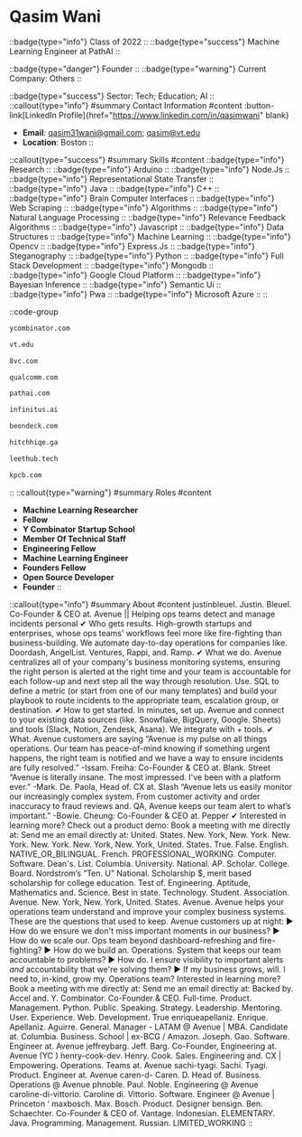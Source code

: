 # Qasim Wani
::badge{type="info"}
Class of 2022
::
::badge{type="success"}
Machine Learning Engineer at PathAI
::

::badge{type="danger"}
Founder
::
::badge{type="warning"}
Current Company: Others
::

::badge{type="success"}
Sector: Tech; Education; AI
::
::callout{type="info"}
#summary
Contact Information
#content
:button-link[LinkedIn Profile]{href="https://www.linkedin.com/in/qasimwani" blank}
- **Email**: qasim31wani@gmail.com; qasim@vt.edu
- **Location**: Boston
::

::callout{type="success"}
#summary
Skills
#content
::badge{type="info"}
Research
::
::badge{type="info"}
Arduino
::
::badge{type="info"}
Node.Js
::
::badge{type="info"}
Representational State Transfer
::
::badge{type="info"}
Java
::
::badge{type="info"}
C++
::
::badge{type="info"}
Brain Computer Interfaces
::
::badge{type="info"}
Web Scraping
::
::badge{type="info"}
Algorithms
::
::badge{type="info"}
Natural Language Processing
::
::badge{type="info"}
Relevance Feedback Algorithms
::
::badge{type="info"}
Javascript
::
::badge{type="info"}
Data Structures
::
::badge{type="info"}
Machine Learning
::
::badge{type="info"}
Opencv
::
::badge{type="info"}
Express.Js
::
::badge{type="info"}
Steganography
::
::badge{type="info"}
Python
::
::badge{type="info"}
Full Stack Development
::
::badge{type="info"}
Mongodb
::
::badge{type="info"}
Google Cloud Platform
::
::badge{type="info"}
Bayesian Inference
::
::badge{type="info"}
Semantic Ui
::
::badge{type="info"}
Pwa
::
::badge{type="info"}
Microsoft Azure
::
::

::code-group
```bash [Y Combinator]
ycombinator.com
```
```bash [Virginia Tech]
vt.edu
```
```bash [8VC]
8vc.com
```
```bash [Qualcomm]
qualcomm.com
```
```bash [PathAI]
pathai.com
```
```bash [Infinitus]
infinitus.ai
```
```bash [On Deck]
beondeck.com
```
```bash [HitchHiqe]
hitchhiqe.ga
```
```bash [LeetHub]
leethub.tech
```
```bash [Kleiner Perkins Caufield & Byers]
kpcb.com
```
::
::callout{type="warning"}
#summary
Roles
#content
- **Machine Learning Researcher**
- **Fellow**
- **Y Combinator Startup School**
- **Member Of Technical Staff**
- **Engineering Fellow**
- **Machine Learning Engineer**
- **Founders Fellow**
- **Open Source Developer**
- **Founder**
::

::callout{type="info"}
#summary
About
#content
justinbleuel. Justin. Bleuel. Co-Founder & CEO at. Avenue || Helping ops teams detect and manage incidents personal ✔︎ Who gets results. High-growth startups and enterprises, whose ops teams' workflows feel more like fire-fighting than business-building. We automate day-to-day operations for companies like. Doordash, AngelList. Ventures, Rappi, and. Ramp. ✔︎ What we do. Avenue centralizes all of your company's business monitoring systems, ensuring the right person is alerted at the right time and your team is accountable for each follow-up and next step all the way through resolution. Use. SQL to define a metric (or start from one of our many templates) and build your playbook to route incidents to the appropriate team, escalation group, or destination. ✔︎ How to get started. In minutes, set up. Avenue and connect to your existing data sources (like. Snowflake, BigQuery, Google. Sheets) and tools (Slack, Notion, Zendesk, Asana). We integrate with + tools. ✔︎ What. Avenue customers are saying “Avenue is my pulse on all things operations. Our team has peace-of-mind knowing if something urgent happens, the right team is notified and we have a way to ensure incidents are fully resolved.” -Issam. Freiha: Co-Founder & CEO at. Blank. Street “Avenue is literally insane. The most impressed. I've been with a platform ever.” -Mark. De. Paola, Head of. CX at. Slash “Avenue lets us easily monitor our increasingly complex system. From customer activity and order inaccuracy to fraud reviews and. QA, Avenue keeps our team alert to what’s important.” -Bowie. Cheung: Co-Founder & CEO at. Pepper ✔︎ Interested in learning more? Check out a product demo: Book a meeting with me directly at: Send me an email directly at: United. States. New. York, New. York. New. York. New. York. New. York, New. York, United. States. True. False. English. NATIVE_OR_BILINGUAL. French. PROFESSIONAL_WORKING. Computer. Software. Dean's. List. Columbia. University. National. AP. Scholar. College. Board. Nordstrom’s “Ten. U” National. Scholarship $, merit based scholarship for college education. Test of. Engineering. Aptitude, Mathematics and. Science. Best in state. Technology. Student. Association. Avenue. New. York, New. York, United. States. Avenue. Avenue helps your operations team understand and improve your complex business systems. These are the questions that used to keep. Avenue customers up at night: ▶︎ How do we ensure we don't miss important moments in our business? ▶︎ How do we scale our. Ops team beyond dashboard-refreshing and fire-fighting? ▶︎ How do we build an. Operations. System that keeps our team accountable to problems? ▶︎ How do. I ensure visibility to important alerts *and* accountability that we're solving them? ▶︎ If my business grows, will. I need to, in-kind, grow my. Operations team? Interested in learning more? Book a meeting with me directly at: Send me an email directly at: Backed by. Accel and. Y. Combinator. Co-Founder & CEO. Full-time. Product. Management. Python. Public. Speaking. Strategy. Leadership. Mentoring. User. Experience. Web. Development. True enriqueapellaniz. Enrique. Apellaniz. Aguirre. General. Manager - LATAM @ Avenue | MBA. Candidate at. Columbia. Business. School | ex-BCG / Amazon. Joseph. Gao. Software. Engineer at. Avenue jeffreybarg. Jeff. Barg. Co-Founder, Engineering at. Avenue (YC ) henry-cook-dev. Henry. Cook. Sales. Engineering and. CX | Empowering. Operations. Teams at. Avenue sachi-tyagi. Sachi. Tyagi. Product. Engineer at. Avenue caren-d- Caren. D. Head of. Business. Operations @ Avenue phnoble. Paul. Noble. Engineering @ Avenue caroline-di-vittorio. Caroline di. Vittorio. Software. Engineer @ Avenue | Princeton ‘ maxbosch. Max. Bosch. Product. Designer bensign. Ben. Schaechter. Co-Founder & CEO of. Vantage. Indonesian. ELEMENTARY. Java. Programming. Management. Russian. LIMITED_WORKING
::
